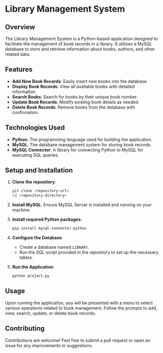 # Library Management System

## Overview
The Library Management System is a Python-based application designed to facilitate the management of book records in a library. It utilizes a MySQL database to store and retrieve information about books, authors, and other related data.

## Features
- **Add New Book Records**: Easily insert new books into the database.
- **Display Book Records**: View all available books with detailed information.
- **Search Books**: Search for books by their unique book number.
- **Update Book Records**: Modify existing book details as needed.
- **Delete Book Records**: Remove books from the database with confirmation.

## Technologies Used
- **Python**: The programming language used for building the application.
- **MySQL**: The database management system for storing book records.
- **MySQL Connector**: A library for connecting Python to MySQL for executing SQL queries.

## Setup and Installation
1. **Clone the repository**:
   ```bash
   git clone <repository-url>
   cd <repository-directory>
   ```

2. **Install MySQL**: Ensure MySQL Server is installed and running on your machine.

3. **Install required Python packages**:
   ```bash
   pip install mysql-connector-python
   ```

4. **Configure the Database**:
   - Create a database named `LIBRARY`.
   - Run the SQL script provided in the repository to set up the necessary tables.

5. **Run the Application**:
   ```bash
   python project.py
   ```

## Usage
Upon running the application, you will be presented with a menu to select various operations related to book management. Follow the prompts to add, view, search, update, or delete book records.

## Contributing
Contributions are welcome! Feel free to submit a pull request or open an issue for any improvements or suggestions.
